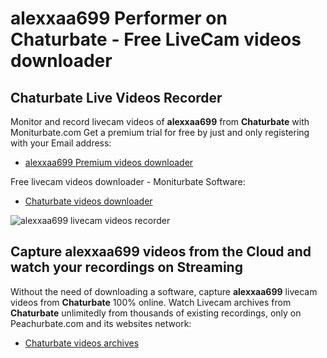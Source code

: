 # alexxaa699 Performer on Chaturbate - Free LiveCam videos downloader

## Chaturbate Live Videos Recorder

Monitor and record livecam videos of **alexxaa699** from **Chaturbate** with Moniturbate.com
Get a premium trial for free by just and only registering with your Email address:
* [alexxaa699 Premium videos downloader](https://moniturbate.com/request-demo-licence-key.html)

Free livecam videos downloader - Moniturbate Software:
* [Chaturbate videos downloader](https://moniturbate.com/moniturbate-download-software.html)

![alexxaa699 livecam videos recorder](https://peachurnet.com/templates/moniturbate-software.png)


## Capture alexxaa699 videos from the Cloud and watch your recordings on Streaming

Without the need of downloading a software, capture **alexxaa699** livecam videos from **Chaturbate** 100% online.
Watch Livecam archives from **Chaturbate** unlimitedly from thousands of existing recordings, only on Peachurbate.com and its websites network:
* [Chaturbate videos archives](https://peachurnet.com/)